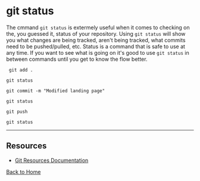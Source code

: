 # git status
The cmmand `git status` is extermely useful when it comes to checking on the, you guessed it, status of your repository.
Using `git status` will show you what changes are being tracked, aren't being tracked, what commits need to be pushed/pulled, etc. Status is a command that is safe to use at any time. If you want to see what is going on it's good to use `git status` in between commands until you get to know the flow better.

``` git add .```

```git status ```

```git commit -m "Modified landing page"```

``` git status ```

```git push```

```git status```

---
## Resources 
- [Git Resources Documentation](https://git-scm.com/docs/git-status)

[Back to Home](../README.md)
